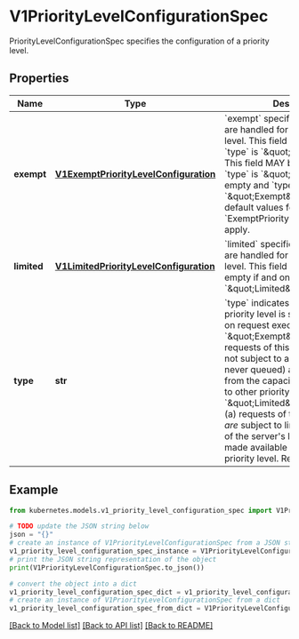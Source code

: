 # V1PriorityLevelConfigurationSpec

PriorityLevelConfigurationSpec specifies the configuration of a priority level.

## Properties

Name | Type | Description | Notes
------------ | ------------- | ------------- | -------------
**exempt** | [**V1ExemptPriorityLevelConfiguration**](V1ExemptPriorityLevelConfiguration.md) | &#x60;exempt&#x60; specifies how requests are handled for an exempt priority level. This field MUST be empty if &#x60;type&#x60; is &#x60;\&quot;Limited\&quot;&#x60;. This field MAY be non-empty if &#x60;type&#x60; is &#x60;\&quot;Exempt\&quot;&#x60;. If empty and &#x60;type&#x60; is &#x60;\&quot;Exempt\&quot;&#x60; then the default values for &#x60;ExemptPriorityLevelConfiguration&#x60; apply. | [optional] 
**limited** | [**V1LimitedPriorityLevelConfiguration**](V1LimitedPriorityLevelConfiguration.md) | &#x60;limited&#x60; specifies how requests are handled for a Limited priority level. This field must be non-empty if and only if &#x60;type&#x60; is &#x60;\&quot;Limited\&quot;&#x60;. | [optional] 
**type** | **str** | &#x60;type&#x60; indicates whether this priority level is subject to limitation on request execution.  A value of &#x60;\&quot;Exempt\&quot;&#x60; means that requests of this priority level are not subject to a limit (and thus are never queued) and do not detract from the capacity made available to other priority levels.  A value of &#x60;\&quot;Limited\&quot;&#x60; means that (a) requests of this priority level _are_ subject to limits and (b) some of the server&#39;s limited capacity is made available exclusively to this priority level. Required. | [default to '']

## Example

```python
from kubernetes.models.v1_priority_level_configuration_spec import V1PriorityLevelConfigurationSpec

# TODO update the JSON string below
json = "{}"
# create an instance of V1PriorityLevelConfigurationSpec from a JSON string
v1_priority_level_configuration_spec_instance = V1PriorityLevelConfigurationSpec.from_json(json)
# print the JSON string representation of the object
print(V1PriorityLevelConfigurationSpec.to_json())

# convert the object into a dict
v1_priority_level_configuration_spec_dict = v1_priority_level_configuration_spec_instance.to_dict()
# create an instance of V1PriorityLevelConfigurationSpec from a dict
v1_priority_level_configuration_spec_from_dict = V1PriorityLevelConfigurationSpec.from_dict(v1_priority_level_configuration_spec_dict)
```
[[Back to Model list]](../README.md#documentation-for-models) [[Back to API list]](../README.md#documentation-for-api-endpoints) [[Back to README]](../README.md)


